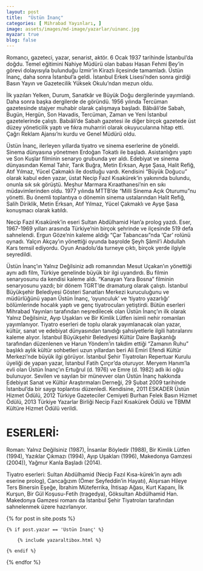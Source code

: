 ```yaml
---
layout: post
title:  "Üstün İnanç"
categories: [ Mihrabad Yayınları, ]
image: assets/images/md-image/yazarlar/uinanc.jpg
myazar: true
blog: false
---
```


Romancı, gazeteci, yazar, senarist, aktör. 6 Ocak 1937 tarihinde İstanbul’da doğdu. Temel eğitimini Nahiye Müdürü olan babası Hasan Fehmi Bey’in görevi dolayısıyla bulunduğu İzmir’in Kirazlı ilçesinde tamamladı. Üstün İnanç, daha sonra İstanbul’a geldi. İstanbul Erkek Lisesi’nden sonra girdiği Basın Yayın ve Gazetecilik Yüksek Okulu’ndan mezun oldu.

İlk yazıları Yelken, Durum, Sanatkâr ve Büyük Doğu dergilerinde yayımlandı. Daha sonra başka dergilerde de göründü. 1956 yılında Tercüman gazetesinde stajyer muhabir olarak çalışmaya başladı. Bâbıâli’de Sabah, Bugün, Hergün, Son Havadis, Tercüman, Zaman ve Yeni İstanbul gazetelerinde çalıştı. Babıâli’de Sabah gazetesi ile diğer birçok gazetede üst düzey yöneticilik yaptı ve fıkra muharriri olarak okuyucularına hitap etti. Çağrı Reklam Ajansı’nı kurdu ve Genel Müdürü oldu.

Üstün İnanç, ilerleyen yıllarda tiyatro ve sinema eserlerine de yöneldi. Sinema dünyasına yönetmen Erdoğan Tokatlı ile başladı. Asistanlığını yaptı ve Son Kuşlar filminin senaryo grubunda yer aldı. Edebiyat ve sinema dünyasından Kemal Tahir, Tarık Buğra, Metin Erksan, Ayşe Şasa, Halit Refiğ, Atıf Yılmaz, Yücel Çakmaklı ile dostluğu vardı. Kendisini “Büyük Doğucu” olarak kabul eden yazar, üstat Necip Fazıl Kısakürek’in yakınında bulundu, onunla sık sık görüştü. Meşhur Marmara Kıraathanesi’nin en sıkı müdavimlerinden oldu. 1977 yılında MTTB’de “Milli Sinema Açık Oturumu”nu yönetti. Bu önemli toplantıya o dönemin sinema ustalarından Halit Refiğ, Salih Diriklik, Metin Erksan, Atıf Yılmaz, Yücel Çakmaklı ve Ayşe Şasa konuşmacı olarak katıldı.

Necip Fazıl Kısakürek’in eseri Sultan Abdülhamid Han’a prolog yazdı. Eser, 1967-1969 yılları arasında Türkiye’nin birçok şehrinde ve ilçesinde 519 defa sahnelendi. Ergun Göze’nin kaleme aldığı “Çar Tabancası”nda ‘Çar’ rolünü oynadı. Yalçın Akçay’ın yönettiği oyunda başrolde Şeyh Şâmil’i Abdullah Kars temsil ediyordu. Oyun Anadolu’da turneye çıktı, birçok yerde ilgiyle seyredildi.

Üstün İnanç’ın Yalnız Değilsiniz adlı romanından Mesut Uçakan’ın yönettiği aynı adlı film, Türkiye genelinde büyük bir ilgi uyandırdı. Bu filmin senaryosunu da kendisi kaleme aldı. “Kanayan Yara Bosna” filminin senaryosunu yazdı; bir dönem TGRT’de dramaturg olarak çalıştı. İstanbul Büyükşehir Belediyesi Gösteri Sanatları Merkezi kuruculuğunu ve müdürlüğünü yapan Üstün İnanç, ‘oyunculuk’ ve ‘tiyatro yazarlığı’ bölümlerinde hocalık yaptı ve genç tiyatrocuları yetiştirdi. Bütün eserleri Mihrabad Yayınları tarafından neşredilecek olan Üstün İnanç’ın ilk olarak Yalnız Değilsiniz, Ayıp Uşakları ve Bir Kimlik Lütfen isimli nehir romanları yayımlanıyor. Tiyatro eserleri de toplu olarak yayımlanacak olan yazar, kültür, sanat ve edebiyat dünyasından tanıdığı şahsiyetlerle ilgili hatıralarını kaleme alıyor. İstanbul Büyükşehir Belediyesi Kültür Daire Başkanlığı tarafından düzenlenen ve Harun Yöndem’in takdim ettiği “Zamanın Ruhu” başlıklı aylık kültür sohbetleri uzun yıllardan beri Ali Emiri Efendi Kültür Merkezi’nde büyük ilgi görüyor. İstanbul Şehir Tiyatroları Repertuar Kurulu üyeliği de yapan yazar, İstanbul Fatih Çırçır’da oturuyor. Meryem Hanım’la evli olan Üstün İnanç’ın Ertuğrul (d. 1976) ve Emre (d. 1982) adlı iki oğlu bulunuyor. Sevilen ve sayılan bir münevver olan Üstün İnanç hakkında Edebiyat Sanat ve Kültür Araştırmaları Derneği, 29 Şubat 2009 tarihinde İstanbul’da bir saygı toplantısı düzenledi. Kendisine, 2011 ESKADER Üstün Hizmet Ödülü, 2012 Türkiye Gazeteciler Cemiyeti Burhan Felek Basın Hizmet Ödülü, 2013 Türkiye Yazarlar Birliği Necip Fazıl Kısakürek Ödülü ve TBMM Kültüre Hizmet Ödülü verildi.

# ESERLERİ:

Roman: Yalnız Değilsiniz (1987), İnsanlar Böyledir (1988), Bir Kimlik Lütfen (1994), Yazıklar Çıkmazı (1994), Ayıp Uşakları (1996), Makedonya Gamzesi (2004)), Yağmur Kanla Başladı (2014).

Tiyatro eserleri: Sultan Abdülhamid (Necip Fazıl Kısa-kürek’in aynı adlı eserine prolog), Cancağızım (Ömer Seyfeddin’in Hayatı), Alışırsan Hileye Ters Binersin Eşeğe, İbrahim Müteferrika, İhtisap Ağası, Kurt Kapanı, İlk Kurşun, Bir Gül Koşusu-Fetih (tragedya), Göksultan Abdülhamid Han. Makedonya Gamzesi romanı da İstanbul Şehir Tiyatroları tarafından sahnelenmek üzere hazırlanıyor.


<div class="row">
{% for post in site.posts %}

    {% if post.yazar == 'Üstün İnanç' %}

        {% include yazaraltibox.html %}

    {% endif %}

{% endfor %}
</div>